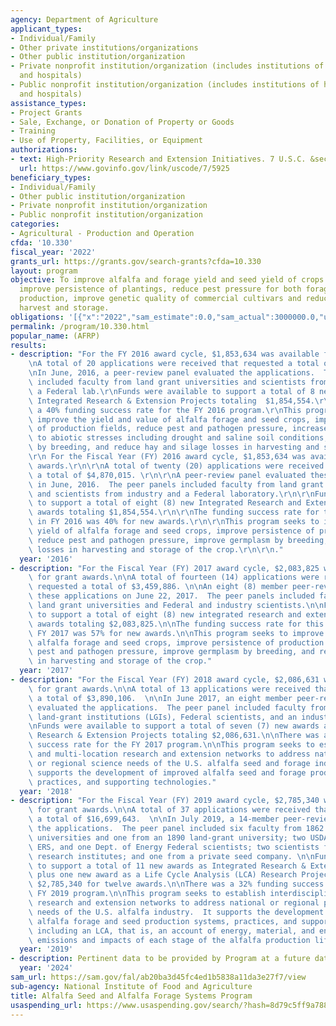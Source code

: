 ```yaml
---
agency: Department of Agriculture
applicant_types:
- Individual/Family
- Other private institutions/organizations
- Other public institution/organization
- Private nonprofit institution/organization (includes institutions of higher education
  and hospitals)
- Public nonprofit institution/organization (includes institutions of higher education
  and hospitals)
assistance_types:
- Project Grants
- Sale, Exchange, or Donation of Property or Goods
- Training
- Use of Property, Facilities, or Equipment
authorizations:
- text: High-Priority Research and Extension Initiatives. 7 U.S.C. &sect; 5925(d)(8).
  url: https://www.govinfo.gov/link/uscode/7/5925
beneficiary_types:
- Individual/Family
- Other public institution/organization
- Private nonprofit institution/organization
- Public nonprofit institution/organization
categories:
- Agricultural - Production and Operation
cfda: '10.330'
fiscal_year: '2022'
grants_url: https://grants.gov/search-grants?cfda=10.330
layout: program
objective: To improve alfalfa and forage yield and seed yield of crops grown for propagation,
  improve persistence of plantings, reduce pest pressure for both forage and seed
  production, improve genetic quality of commercial cultivars and reduce losses during
  harvest and storage.
obligations: '[{"x":"2022","sam_estimate":0.0,"sam_actual":3000000.0,"usa_spending_actual":3263647.82},{"x":"2023","sam_estimate":0.0,"sam_actual":4000000.0,"usa_spending_actual":3594669.08},{"x":"2024","sam_estimate":3703892.0,"sam_actual":0.0,"usa_spending_actual":3605113.85}]'
permalink: /program/10.330.html
popular_name: (AFRP)
results:
- description: "For the FY 2016 award cycle, $1,853,634 was available for grant awards.\r\
    \nA total of 20 applications were received that requested a total of $4,870,015.\r\
    \nIn June, 2016, a peer-review panel evaluated the applications.  The peer panel\
    \ included faculty from land grant universities and scientists from industry and\
    \ a Federal lab.\r\nFunds were available to support a total of 8 new awards as\
    \ Integrated Research & Extension Projects totaling  $1,854,554.\r\nThere was\
    \ a 40% funding success rate for the FY 2016 program.\r\nThis program seeks to\
    \ improve the yield and value of alfalfa forage and seed crops, improve persistence\
    \ of production fields, reduce pest and pathogen pressure, increase tolerance\
    \ to abiotic stresses including drought and saline soil conditions, improve germplasm\
    \ by breeding, and reduce hay and silage losses in harvesting and storage.\r\n\
    \r\n For the Fiscal Year (FY) 2016 award cycle, $1,853,634 was available for grant\
    \ awards.\r\n\r\nA total of twenty (20) applications were received that requested\
    \ a total of $4,870,015. \r\n\r\nA peer-review panel evaluated these applications\
    \ in June, 2016.  The peer panels included faculty from land grant universities\
    \ and scientists from industry and a Federal laboratory.\r\n\r\nFunds were available\
    \ to support a total of eight (8) new Integrated Research and Extension Projects\
    \ awards totaling $1,854,554.\r\n\r\nThe funding success rate for this program\
    \ in FY 2016 was 40% for new awards.\r\n\r\nThis program seeks to improve the\
    \ yield of alfalfa forage and seed crops, improve persistence of production fields,\
    \ reduce pest and pathogen pressure, improve germplasm by breeding, and reduce\
    \ losses in harvesting and storage of the crop.\r\n\r\n."
  year: '2016'
- description: "For the Fiscal Year (FY) 2017 award cycle, $2,083,825 was available\
    \ for grant awards.\n\nA total of fourteen (14) applications were received that\
    \ requested a total of $3,459,886. \n\nAn eight (8) member peer-review panel evaluated\
    \ these applications on June 22, 2017.  The peer panels included faculty from\
    \ land grant universities and Federal and industry scientists.\n\nFunds were available\
    \ to support a total of eight (8) new integrated research and extension projects\
    \ awards totaling $2,083,825.\n\nThe funding success rate for this program in\
    \ FY 2017 was 57% for new awards.\n\nThis program seeks to improve the yield of\
    \ alfalfa forage and seed crops, improve persistence of production fields, reduce\
    \ pest and pathogen pressure, improve germplasm by breeding, and reduce losses\
    \ in harvesting and storage of the crop."
  year: '2017'
- description: "For the Fiscal Year (FY) 2018 award cycle, $2,086,631 was available\
    \ for grant awards.\n\nA total of 13 applications were received that requested\
    \ a total of $3,890,106.  \n\nIn June 2017, an eight member peer-review panel\
    \ evaluated the applications.  The peer panel included faculty from 1862 and 1890\
    \ land-grant institutions (LGIs), Federal scientists, and an industry farmer.\n\
    \nFunds were available to support a total of seven (7) new awards as Integrated\
    \ Research & Extension Projects totaling $2,086,631.\n\nThere was a 54% funding\
    \ success rate for the FY 2017 program.\n\nThis program seeks to establish interdisciplinary\
    \ and multi-location research and extension networks to address national priorities\
    \ or regional science needs of the U.S. alfalfa seed and forage industry.  It\
    \ supports the development of improved alfalfa seed and forage production systems,\
    \ practices, and supporting technologies."
  year: '2018'
- description: "For the Fiscal Year (FY) 2019 award cycle, $2,785,340 was available\
    \ for grant awards.\n\nA total of 37 applications were received that requested\
    \ a total of $16,699,643.  \n\nIn July 2019, a 14-member peer-review panel evaluated\
    \ the applications.  The peer panel included six faculty from 1862 land-grant\
    \ universities and one from an 1890 land-grant university; two USDA ARS, one USDA\
    \ ERS, and one Dept. of Energy Federal scientists; two scientists from private\
    \ research institutes; and one from a private seed company. \n\nFunds were available\
    \ to support a total of 11 new awards as Integrated Research & Extension Projects\
    \ plus one new award as a Life Cycle Analysis (LCA) Research Project, totaling\
    \ $2,785,340 for twelve awards.\n\nThere was a 32% funding success rate for the\
    \ FY 2019 program.\n\nThis program seeks to establish interdisciplinary, multi-location\
    \ research and extension networks to address national or regional priority science\
    \ needs of the U.S. alfalfa industry.  It supports the development of improved\
    \ alfalfa forage and seed production systems, practices, and supporting technologies,\
    \ including an LCA, that is, an account of energy, material, and environmental\
    \ emissions and impacts of each stage of the alfalfa production life cycle."
  year: '2019'
- description: Pertinent data to be provided by Program at a future date.
  year: '2024'
sam_url: https://sam.gov/fal/ab20ba3d45fc4ed1b5838a11da3e27f7/view
sub-agency: National Institute of Food and Agriculture
title: Alfalfa Seed and Alfalfa Forage Systems Program
usaspending_url: https://www.usaspending.gov/search/?hash=8d79c5ff9a7888425d89fe497a135bbb
---
```


